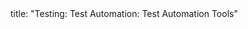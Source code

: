 <frontmatter>
title: "Testing: Test Automation: Test Automation Tools"
</frontmatter>

<include src="unit-inPage-asFlat.md" boilerplate />
